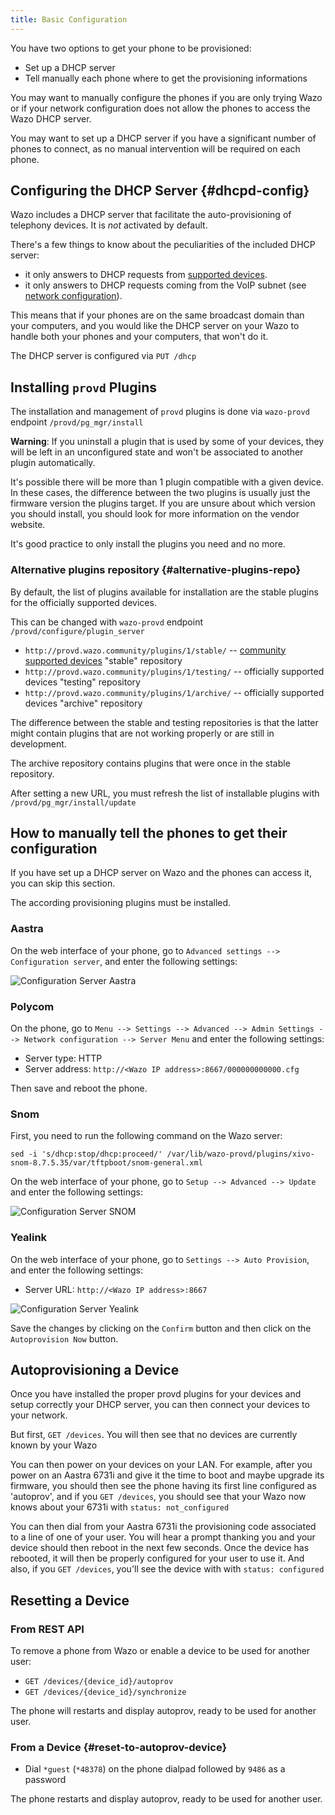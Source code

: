```yaml
---
title: Basic Configuration
---
```


You have two options to get your phone to be provisioned:

- Set up a DHCP server
- Tell manually each phone where to get the provisioning informations

You may want to manually configure the phones if you are only trying Wazo or if your network
configuration does not allow the phones to access the Wazo DHCP server.

You may want to set up a DHCP server if you have a significant number of phones to connect, as no
manual intervention will be required on each phone.

## Configuring the DHCP Server {#dhcpd-config}

Wazo includes a DHCP server that facilitate the auto-provisioning of telephony devices. It is _not_
activated by default.

There's a few things to know about the peculiarities of the included DHCP server:

- it only answers to DHCP requests from [supported devices](/uc-doc/ecosystem/supported_devices).
- it only answers to DHCP requests coming from the VoIP subnet (see
  [network configuration](/uc-doc/system/network)).

This means that if your phones are on the same broadcast domain than your computers, and you would
like the DHCP server on your Wazo to handle both your phones and your computers, that won't do it.

The DHCP server is configured via `PUT /dhcp`

## Installing `provd` Plugins

The installation and management of `provd` plugins is done via `wazo-provd` endpoint
`/provd/pg_mgr/install`

**Warning**: If you uninstall a plugin that is used by some of your devices, they will be left in an
unconfigured state and won't be associated to another plugin automatically.

It's possible there will be more than 1 plugin compatible with a given device. In these cases, the
difference between the two plugins is usually just the firmware version the plugins target. If you
are unsure about which version you should install, you should look for more information on the
vendor website.

It's good practice to only install the plugins you need and no more.

### Alternative plugins repository {#alternative-plugins-repo}

By default, the list of plugins available for installation are the stable plugins for the officially
supported devices.

This can be changed with `wazo-provd` endpoint `/provd/configure/plugin_server`

- `http://provd.wazo.community/plugins/1/stable/` --
  [community supported devices](/uc-doc/ecosystem/supported_devices) "stable" repository
- `http://provd.wazo.community/plugins/1/testing/` -- officially supported devices "testing"
  repository
- `http://provd.wazo.community/plugins/1/archive/` -- officially supported devices "archive"
  repository

The difference between the stable and testing repositories is that the latter might contain plugins
that are not working properly or are still in development.

The archive repository contains plugins that were once in the stable repository.

After setting a new URL, you must refresh the list of installable plugins with
`/provd/pg_mgr/install/update`

## How to manually tell the phones to get their configuration

If you have set up a DHCP server on Wazo and the phones can access it, you can skip this section.

The according provisioning plugins must be installed.

### Aastra

On the web interface of your phone, go to `Advanced settings --> Configuration server`, and enter
the following settings:

![Configuration Server Aastra](/images/uc-doc/provisioning/config_server_aastra.png)

### Polycom

On the phone, go to
`Menu --> Settings --> Advanced --> Admin Settings --> Network configuration --> Server Menu` and
enter the following settings:

- Server type: HTTP
- Server address: `http://<Wazo IP address>:8667/000000000000.cfg`

Then save and reboot the phone.

### Snom

First, you need to run the following command on the Wazo server:

```shell
sed -i 's/dhcp:stop/dhcp:proceed/' /var/lib/wazo-provd/plugins/xivo-snom-8.7.5.35/var/tftpboot/snom-general.xml
```

On the web interface of your phone, go to `Setup --> Advanced --> Update` and enter the following
settings:

![Configuration Server SNOM](/images/uc-doc/provisioning/config_server_snom.png)

### Yealink

On the web interface of your phone, go to `Settings --> Auto Provision`, and enter the following
settings:

- Server URL: `http://<Wazo IP address>:8667`

![Configuration Server Yealink](/images/uc-doc/provisioning/config_server_yealink.png)

Save the changes by clicking on the `Confirm` button and then click on the `Autoprovision Now`
button.

## Autoprovisioning a Device

Once you have installed the proper provd plugins for your devices and setup correctly your DHCP
server, you can then connect your devices to your network.

But first, `GET /devices`. You will then see that no devices are currently known by your Wazo

You can then power on your devices on your LAN. For example, after you power on an Aastra 6731i and
give it the time to boot and maybe upgrade its firmware, you should then see the phone having its
first line configured as 'autoprov', and if you `GET /devices`, you should see that your Wazo now
knows about your 6731i with `status: not_configured`

You can then dial from your Aastra 6731i the provisioning code associated to a line of one of your
user. You will hear a prompt thanking you and your device should then reboot in the next few
seconds. Once the device has rebooted, it will then be properly configured for your user to use it.
And also, if you `GET /devices`, you'll see the device with with `status: configured`

## Resetting a Device

### From REST API

To remove a phone from Wazo or enable a device to be used for another user:

- `GET /devices/{device_id}/autoprov`
- `GET /devices/{device_id}/synchronize`

The phone will restarts and display autoprov, ready to be used for another user.

### From a Device {#reset-to-autoprov-device}

- Dial `*guest` (`*48378`) on the phone dialpad followed by `9486` as a password

The phone restarts and display autoprov, ready to be used for another user.
